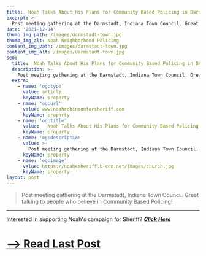 ```yaml
---
title:  Noah Talks About His Plans for Community Based Policing in Darmstadt
excerpt: >-
  Post meeting gathering at the Darmstadt, Indiana Town Council. Great talking to people who believe in Community Based Policing!
date: '2021-12-14'
thumb_img_path: /images/darmstadt-town.jpg
thumb_img_alt: Noah Neighborhood Policing
content_img_path: /images/darmstadt-town.jpg
content_img_alt: /images/darmstadt-town.jpg
seo:
  title:  Noah Talks About His Plans for Community Based Policing in Darmstadt
  description: >-
    Post meeting gathering at the Darmstadt, Indiana Town Council. Great talking to people who believe in Community Based Policing!
  extra:
    - name: 'og:type'
      value: article
      keyName: property
    - name: 'og:url'
      value: www.noahrobinsonforsheriff.com
      keyName: property
    - name: 'og:title'
      value:   Noah Talks About His Plans for Community Based Policing in Darmstadt
      keyName: property
    - name: 'og:description'
      value: >-
        Post meeting gathering at the Darmstadt, Indiana Town Council. Great talking to people who believe in Community Based Policing!
      keyName: property
    - name: 'og:image'
      value: https://noah4sheriff.b-cdn.net/images/church.jpg
      keyName: property
layout: post
---
```


> Post meeting gathering at the Darmstadt, Indiana Town Council. Great talking to people who believe in Community Based Policing!

---

Interested in supporting Noah's campaign for Sheriff? ***[Click Here](/join)***

# [--> Read Last Post](/posts/feed-my-starving-children)
